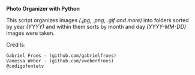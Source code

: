 **Photo Organizer with Python**
 
This script organizes images _(.jpg, .png, .gif and more)_ into folders sorted by year _(YYYY)_ and within them sorts by month and day _(YYYY-MM-DD)_ images were taken. 

Credits:

    Gabriel Froes - (github.com/gabrielfroes)
    Vanessa Weber - (github.com/vweberfroes)
    @codigofontetv